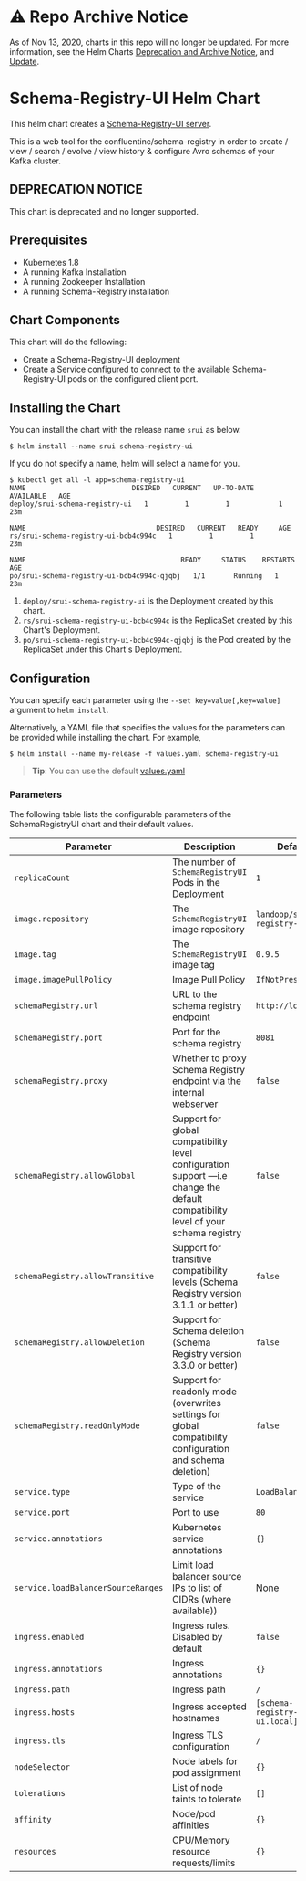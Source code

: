 # ⚠️ Repo Archive Notice

As of Nov 13, 2020, charts in this repo will no longer be updated.
For more information, see the Helm Charts [Deprecation and Archive Notice](https://github.com/nholuongut/Helmcharts#%EF%B8%8F-deprecation-and-archive-notice), and [Update](https://helm.sh/blog/charts-repo-deprecation/).

# Schema-Registry-UI Helm Chart
This helm chart creates a [Schema-Registry-UI server](https://github.com/Landoop/schema-registry-ui).

This is a web tool for the confluentinc/schema-registry in order to create / view / search / evolve / view history & configure Avro schemas of your Kafka cluster.

## DEPRECATION NOTICE

This chart is deprecated and no longer supported.

## Prerequisites
* Kubernetes 1.8
* A running Kafka Installation
* A running Zookeeper Installation
* A running Schema-Registry installation

## Chart Components
This chart will do the following:

* Create a Schema-Registry-UI deployment
* Create a Service configured to connect to the available Schema-Registry-UI pods on the configured
  client port.

## Installing the Chart
You can install the chart with the release name `srui` as below.

```console
$ helm install --name srui schema-registry-ui
```

If you do not specify a name, helm will select a name for you.

```console{%raw}
$ kubectl get all -l app=schema-registry-ui
NAME                          DESIRED   CURRENT   UP-TO-DATE   AVAILABLE   AGE
deploy/srui-schema-registry-ui   1         1         1            1           23m

NAME                                DESIRED   CURRENT   READY     AGE
rs/srui-schema-registry-ui-bcb4c994c   1         1         1         23m

NAME                                      READY     STATUS    RESTARTS   AGE
po/srui-schema-registry-ui-bcb4c994c-qjqbj   1/1       Running   1          23m
```

1. `deploy/srui-schema-registry-ui` is the Deployment created by this chart.
1. `rs/srui-schema-registry-ui-bcb4c994c` is the ReplicaSet created by this Chart's Deployment.
1. `po/srui-schema-registry-ui-bcb4c994c-qjqbj` is the Pod created by the ReplicaSet under this Chart's Deployment.

## Configuration
You can specify each parameter using the `--set key=value[,key=value]` argument to `helm install`.

Alternatively, a YAML file that specifies the values for the parameters can be provided while installing the chart. For example,

```console
$ helm install --name my-release -f values.yaml schema-registry-ui
```

> **Tip**: You can use the default [values.yaml](values.yaml)

### Parameters
The following table lists the configurable parameters of the SchemaRegistryUI chart and their default values.

| Parameter | Description | Default |
| --------- | ----------- | ------- |
| `replicaCount` | The number of `SchemaRegistryUI` Pods in the Deployment | `1` |
| `image.repository` | The `SchemaRegistryUI` image repository | `landoop/schema-registry-ui` |
| `image.tag` | The `SchemaRegistryUI` image tag | `0.9.5` |
| `image.imagePullPolicy` | Image Pull Policy | `IfNotPresent` |
| `schemaRegistry.url` | URL to the schema registry endpoint | `http://localhost` |
| `schemaRegistry.port` | Port for the schema registry | `8081` |
| `schemaRegistry.proxy` | Whether to proxy Schema Registry endpoint via the internal webserver | `false` |
| `schemaRegistry.allowGlobal` | Support for global compatibility level configuration support —i.e change the default compatibility level of your schema registry | `false` |
| `schemaRegistry.allowTransitive` | Support for transitive compatibility levels (Schema Registry version 3.1.1 or better) | `false` |
| `schemaRegistry.allowDeletion` | Support for Schema deletion (Schema Registry version 3.3.0 or better) | `false` |
| `schemaRegistry.readOnlyMode` | Support for readonly mode (overwrites settings for global compatibility configuration and schema deletion) | `false` |
| `service.type` | Type of the service | `LoadBalancer` |
| `service.port` | Port to use | `80` |
| `service.annotations` | Kubernetes service annotations | `{}` |
| `service.loadBalancerSourceRanges` | Limit load balancer source IPs to list of CIDRs (where available)) | None |
| `ingress.enabled` | Ingress rules. Disabled by default | `false` |
| `ingress.annotations` | Ingress annotations | `{}` |
| `ingress.path` | Ingress path | `/` |
| `ingress.hosts` | Ingress accepted hostnames | `[schema-registry-ui.local]` |
| `ingress.tls` | Ingress TLS configuration | `/` |
| `nodeSelector` | Node labels for pod assignment | `{}` |
| `tolerations` | List of node taints to tolerate | `[]` |
| `affinity` | Node/pod affinities | `{}` |
| `resources` | CPU/Memory resource requests/limits | `{}` |
